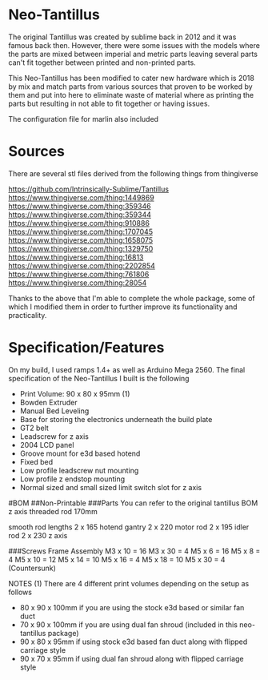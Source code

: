 # Neo-Tantillus
The original Tantillus was created by sublime back in 2012 and it was famous back then. However, there were some issues with the models where the parts are mixed between imperial and metric parts leaving several parts can't fit together between printed and non-printed parts.

This Neo-Tantillus has been modified to cater new hardware which is 2018 by mix and match parts from various sources that proven to be worked by them and put into here to eliminate waste of material where as printing the parts but resulting in not able to fit together or having issues.

The configuration file for marlin also included

# Sources
There are several stl files derived from the following things from thingiverse

https://github.com/Intrinsically-Sublime/Tantillus
https://www.thingiverse.com/thing:1449869
https://www.thingiverse.com/thing:359346
https://www.thingiverse.com/thing:359344
https://www.thingiverse.com/thing:910886
https://www.thingiverse.com/thing:1707045
https://www.thingiverse.com/thing:1658075
https://www.thingiverse.com/thing:1329750
https://www.thingiverse.com/thing:16813
https://www.thingiverse.com/thing:2202854
https://www.thingiverse.com/thing:761806
https://www.thingiverse.com/thing:28054

Thanks to the above that I'm able to complete the whole package, some of which I modified them in order to further improve its functionality and practicality.

# Specification/Features
On my build, I used ramps 1.4+ as well as Arduino Mega 2560. The final specification of the Neo-Tantillus I built is the following

- Print Volume: 90 x 80 x 95mm (1)
- Bowden Extruder
- Manual Bed Leveling
- Base for storing the electronics underneath the build plate
- GT2 belt
- Leadscrew for z axis
- 2004 LCD panel
- Groove mount for e3d based hotend
- Fixed bed
- Low profile leadscrew nut mounting
- Low profile z endstop mounting
- Normal sized and small sized limit switch slot for z axis

#BOM
##Non-Printable
###Parts
You can refer to the original tantillus BOM
z axis threaded rod 170mm

smooth rod lengths
2 x 165  hotend gantry
2 x 220  motor rod
2 x 195  idler rod
2 x 230  z axis

###Screws
Frame Assembly
M3 x 10 = 16
M3 x 30 = 4
M5 x 6 = 16
M5 x 8 = 4
M5 x 10 = 12
M5 x 14 = 10
M5 x 16 = 4
M5 x 18 = 10
M5 x 30 = 4 (Countersunk)

NOTES
(1) There are 4 different print volumes depending on the setup as follows
- 80 x 90 x 100mm if you are using the stock e3d based or similar fan duct
- 70 x 90 x 100mm if you are using dual fan shroud (included in this neo-tantillus package)
- 90 x 80 x 95mm if using stock e3d based fan duct along with flipped carriage style
- 90 x 70 x 95mm if using dual fan shroud along with flipped carriage style